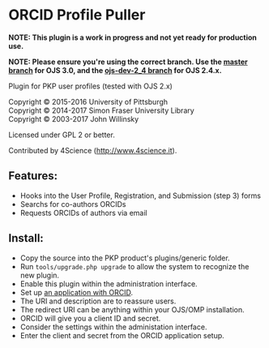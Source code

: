 # ORCID Profile Puller

**NOTE: This plugin is a work in progress and not yet ready for production use.**

**NOTE: Please ensure you're using the correct branch. Use the [master branch](https://github.com/asmecher/orcidProfile/tree/master) for OJS 3.0, and the [ojs-dev-2_4 branch](https://github.com/asmecher/orcidProfile/tree/ojs-dev-2_4) for OJS 2.4.x.**

Plugin for PKP user profiles (tested with OJS 2.x)

Copyright © 2015-2016 University of Pittsburgh
<br />Copyright © 2014-2017 Simon Fraser University Library
<br />Copyright © 2003-2017 John Willinsky

Licensed under GPL 2 or better.

Contributed by 4Science (http://www.4science.it).

## Features:

 * Hooks into the User Profile, Registration, and Submission (step 3) forms
 * Searchs for co-authors ORCIDs
 * Requests ORCIDs of authors via email

## Install:

 * Copy the source into the PKP product's plugins/generic folder.
 * Run `tools/upgrade.php upgrade` to allow the system to recognize the new plugin.
 * Enable this plugin within the administration interface.
 * Set up [an application with ORCID](https://orcid.org/developer-tools).
  * The URI and description are to reassure users.
  * The redirect URI can be anything within your OJS/OMP installation.
  * ORCID will give you a client ID and secret.
 * Consider the settings within the administation interface.
  * Enter the client and secret from the ORCID application setup.
